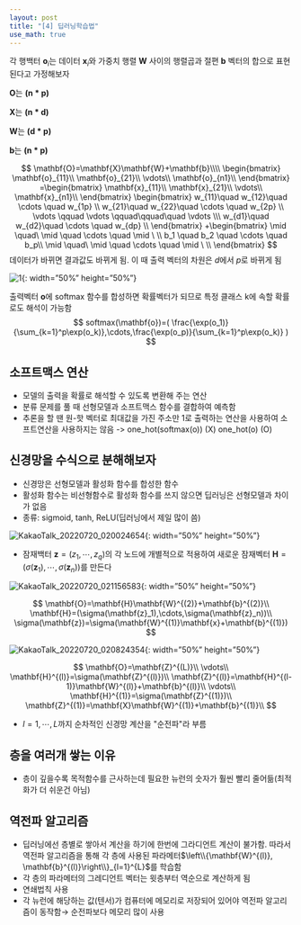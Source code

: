 ```yaml
---
layout: post
title: "[4] 딥러닝학습법"
use_math: true
---
```


각 행백터 $\mathbf{o}_i$는 데이터 $\mathbf{x}_i$와 가중치 행렬 $\mathbf{W}$ 사이의 행렬곱과 절편 $\mathbf{b}$ 벡터의 합으로 표현된다고 가정해보자



$\mathbf{O}$는 $\mathbf{(n*p)}$

$\mathbf{X}$는 $\mathbf{(n*d)}$

$\mathbf{W}$는 $\mathbf{(d*p)}$

$\mathbf{b}$는 $\mathbf{(n*p)}$

$$
\mathbf{O}=\mathbf{X}\mathbf{W}+\mathbf{b}\\\\
\begin{bmatrix}
\mathbf{o}_{11}\\
\mathbf{o}_{21}\\
\vdots\\
\mathbf{o}_{n1}\\
\end{bmatrix}
=\begin{bmatrix}
\mathbf{x}_{11}\\
\mathbf{x}_{21}\\
\vdots\\
\mathbf{x}_{n1}\\
\end{bmatrix}
\begin{bmatrix}
w_{11}\quad w_{12}\quad \cdots \quad w_{1p} \\
w_{21}\quad w_{22}\quad \cdots \quad w_{2p} \\
\vdots \qquad \vdots \qquad\qquad\quad \vdots \\\ 
w_{d1}\quad w_{d2}\quad \cdots \quad w_{dp} \\
\end{bmatrix}
+\begin{bmatrix}
\mid \quad\ \mid \quad \cdots \quad \mid \ \\
b_1 \quad b_2 \quad \cdots \quad b_p\\
\mid \quad\ \mid \quad \cdots \quad \mid \ \\
\end{bmatrix}
$$
데이터가 바뀌면 결과값도 바뀌게 됨. 이 때 출력 벡터의 차원은 $d$에서 $p$로 바뀌게 됨

![1](https://user-images.githubusercontent.com/90087083/179855099-d7f240e4-12eb-41a3-aa83-92ff731849d3.jpg){: width=”50%” height=”50%”}




출력벡터 $\mathbf{o}$에 softmax 함수를 합성하면 확률벡터가 되므로 특정 클래스 k에 속할 확률로도 해석이 가능함
$$
softmax(\mathbf{o})=( \frac{\exp(o_1)}{\sum_{k=1}^p\exp(o_k)},\cdots,\frac{\exp(o_p)}{\sum_{k=1}^p\exp(o_k)} )
$$


## 소프트맥스 연산

- 모델의 출력을 확률로 해석할 수 있도록 변환해 주는 연산
- 분류 문제를 풀 때 선형모델과 소프트맥스 함수를 결합하여 예측함
- 추론을 할 땐 원-핫 벡터로 최대값을 가진 주소만 1로 출력하는 연산을 사용하여 소프트연산을 사용하지는 않음 -> one_hot(softmax(o))   (X)     one_hot(o)   (O)

## 신경망을 수식으로 분해해보자

- 신경망은 선형모델과 활성화 함수를 합성한 함수
- 활성화 함수는 비선형함수로 활성화 함수를 쓰지 않으면 딥러닝은 선형모델과 차이가 없음
- 종류: sigmoid, tanh, ReLU(딥러닝에서 제일 많이 씀)

![KakaoTalk_20220720_020024654](https://user-images.githubusercontent.com/90087083/179855163-89fd602b-320f-4116-9da2-783b1c73b1b9.jpg){: width=”50%” height=”50%”}


- 잠재백터 $\mathbf{z}=(z_1,\cdots ,z_q)$의 각 노드에 개별적으로 적용하여 새로운 잠재벡터 $\mathbf{H}=(\sigma(\mathbf{z}_1), \cdots, \sigma(\mathbf{z}_n))$를 만든다



![KakaoTalk_20220720_021156583](https://user-images.githubusercontent.com/90087083/179855230-39aac3a1-fc1d-4f99-9c47-c04b0d03f5ab.jpg){: width=”50%” height=”50%”}

$$
\mathbf{O}=\mathbf{H}\mathbf{W}^{(2)}+\mathbf{b}^{(2)}\\
\mathbf{H}=(\sigma(\mathbf{z}_1),\cdots,\sigma(\mathbf{z}_n))\\
\sigma(\mathbf{z})=\sigma(\mathbf{W}^{(1)}\mathbf{x}+\mathbf{b}^{(1)})
$$


![KakaoTalk_20220720_020824354](https://user-images.githubusercontent.com/90087083/179855253-b59c968f-3678-4e7a-89fd-13a0c263ba45.jpg){: width=”50%” height=”50%”}

$$
\mathbf{O}=\mathbf{Z}^{(L)}\\
\vdots\\
\mathbf{H}^{(l)}=\sigma(\mathbf{Z}^{(l)})\\
\mathbf{Z}^{(l)}=\mathbf{H}^{(l-1)}\mathbf{W}^{(l)}+\mathbf{b}^{(l)}\\
\vdots\\
\mathbf{H}^{(1)}=\sigma(\mathbf{Z}^{(1)})\\
\mathbf{Z}^{(1)}=\mathbf{X}\mathbf{W}^{(1)}+\mathbf{b}^{(1)}\\
$$

- $l=1,\cdots,L$까지 순차적인 신경망 계산을 "순전파"라 부름



## 층을 여러개 쌓는 이유

- 층이 깊을수록 목적함수를 근사하는데 필요한 뉴런의 숫자가 훨씬 빨리 줄어듦(최적화가 더 쉬운건 아님)

## 역전파 알고리즘

- 딥러닝에선 층별로 쌓아서 계산을 하기에 한번에 그라디언트 계산이 불가함. 따라서 역전파 알고리즘을 통해 각 층에 사용된 파라메터$\left\\{\mathbf{W}^{(l)}, \mathbf{b}^{(l)}\right\\}_{l=1}^{L}$를 학습함
- 각 층의 파라메터의 그레디언트 벡터는 윗층부터 역순으로 계산하게 됨
- 연쇄법칙 사용
- 각 뉴런에 해당하는 값(텐서)가 컴퓨터에 메모리로 저장되어 있어야 역전파 알고리즘이 동작함$\rightarrow$ 순전파보다 메모리 많이 사용
